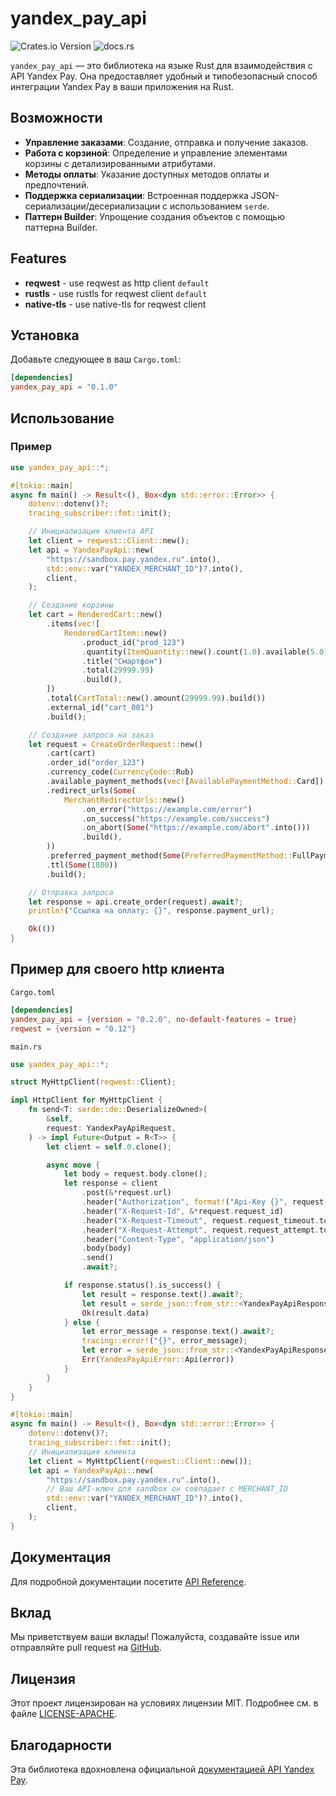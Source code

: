 yandex_pay_api
===========================

![Crates.io Version](https://img.shields.io/crates/v/yandex_pay_api)
![docs.rs](https://img.shields.io/docsrs/yandex_pay_api)

`yandex_pay_api` — это библиотека на языке Rust для взаимодействия с API Yandex Pay. Она предоставляет удобный и типобезопасный способ интеграции Yandex Pay в ваши приложения на Rust.

## Возможности

- **Управление заказами**: Создание, отправка и получение заказов.
- **Работа с корзиной**: Определение и управление элементами корзины с детализированными атрибутами.
- **Методы оплаты**: Указание доступных методов оплаты и предпочтений.
- **Поддержка сериализации**: Встроенная поддержка JSON-сериализации/десериализации с использованием `serde`.
- **Паттерн Builder**: Упрощение создания объектов с помощью паттерна Builder.

## Features
- **reqwest** - use reqwest as http client `default`
- **rustls** - use rustls for reqwest client `default`
- **native-tls** - use native-tls for reqwest client

## Установка
Добавьте следующее в ваш `Cargo.toml`:

```toml
[dependencies]
yandex_pay_api = "0.1.0"
```

## Использование

### Пример

```rust
use yandex_pay_api::*;

#[tokio::main]
async fn main() -> Result<(), Box<dyn std::error::Error>> {
    dotenv::dotenv()?;
    tracing_subscriber::fmt::init();

    // Инициализация клиента API
    let client = reqwest::Client::new();
    let api = YandexPayApi::new(
        "https://sandbox.pay.yandex.ru".into(),
        std::env::var("YANDEX_MERCHANT_ID")?.into(),
        client,
    );

    // Создание корзины
    let cart = RenderedCart::new()
        .items(vec![
            RenderedCartItem::new()
                .product_id("prod_123")
                .quantity(ItemQuantity::new().count(1.0).available(5.0).build())
                .title("Смартфон")
                .total(29999.99)
                .build(),
        ])
        .total(CartTotal::new().amount(29999.99).build())
        .external_id("cart_001")
        .build();

    // Создание запроса на заказ
    let request = CreateOrderRequest::new()
        .cart(cart)
        .order_id("order_123")
        .currency_code(CurrencyCode::Rub)
        .available_payment_methods(vec![AvailablePaymentMethod::Card])
        .redirect_urls(Some(
            MerchantRedirectUrls::new()
                .on_error("https://example.com/error")
                .on_success("https://example.com/success")
                .on_abort(Some("https://example.com/abort".into()))
                .build(),
        ))
        .preferred_payment_method(Some(PreferredPaymentMethod::FullPayment))
        .ttl(Some(1800))
        .build();

    // Отправка запроса
    let response = api.create_order(request).await?;
    println!("Ссылка на оплату: {}", response.payment_url);

    Ok(())
}
```

## Пример для своего http клиента
`Cargo.toml`
```toml
[dependencies]
yandex_pay_api = {version = "0.2.0", no-default-features = true}
reqwest = {version = "0.12"}
```
`main.rs`
```rust
use yandex_pay_api::*;

struct MyHttpClient(reqwest::Client);

impl HttpClient for MyHttpClient {
    fn send<T: serde::de::DeserializeOwned>(
        &self,
        request: YandexPayApiRequest,
    ) -> impl Future<Output = R<T>> {
        let client = self.0.clone();

        async move {
            let body = request.body.clone();
            let response = client
                .post(&*request.url)
                .header("Authorization", format!("Api-Key {}", request.api_key))
                .header("X-Request-Id", &*request.request_id)
                .header("X-Request-Timeout", request.request_timeout.to_string())
                .header("X-Request-Attempt", request.request_attempt.to_string())
                .header("Content-Type", "application/json")
                .body(body)
                .send()
                .await?;

            if response.status().is_success() {
                let result = response.text().await?;
                let result = serde_json::from_str::<YandexPayApiResponse<T>>(&result)?;
                Ok(result.data)
            } else {
                let error_message = response.text().await?;
                tracing::error!("{}", error_message);
                let error = serde_json::from_str::<YandexPayApiResponseError>(&error_message)?;
                Err(YandexPayApiError::Api(error))
            }
        }
    }
}

#[tokio::main]
async fn main() -> Result<(), Box<dyn std::error::Error>> {
    dotenv::dotenv()?;
    tracing_subscriber::fmt::init();
    // Инициализация клиента
    let client = MyHttpClient(reqwest::Client::new());
    let api = YandexPayApi::new(
        "https://sandbox.pay.yandex.ru".into(),
        // Ваш API-ключ для sandbox он совпадает с MERCHANT_ID
        std::env::var("YANDEX_MERCHANT_ID")?.into(),
        client,
    );
}

```
## Документация

Для подробной документации посетите [API Reference](https://docs.rs/yandex_pay_api).

## Вклад

Мы приветствуем ваши вклады! Пожалуйста, создавайте issue или отправляйте pull request на [GitHub](https://github.com/modeckrus/yandex_pay_api).

## Лицензия

Этот проект лицензирован на условиях лицензии MIT. Подробнее см. в файле [LICENSE-APACHE](LICENSE-APACHE).

## Благодарности

Эта библиотека вдохновлена официальной [документацией API Yandex Pay](https://pay.yandex.ru/docs/).  